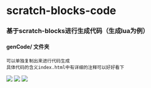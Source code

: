 # scratch-blocks-code

### 基于scratch-blocks进行生成代码（生成lua为例）
#### genCode/ 文件夹
    可以单独复制出来进行代码生成
    具体代码的含义index.html中有详细的注释可以好好看下
![](https://img-blog.csdnimg.cn/4ada7a64fbc94ec696078364dd5f1c21.gif)
![](https://img-blog.csdnimg.cn/e36944b6b36441d6b42dabd6a1e93c80.gif)
![](https://img-blog.csdnimg.cn/fe8f94f737c441a1be503456a5198495.gif)
